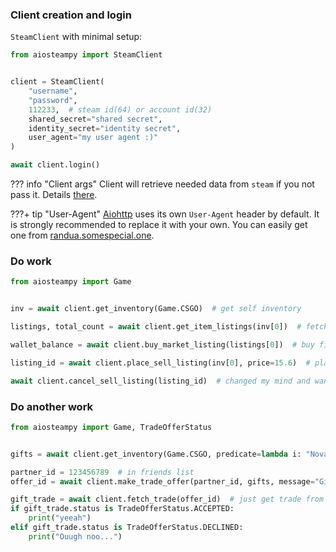 ### Client creation and login

`SteamClient` with minimal setup:

```python
from aiosteampy import SteamClient


client = SteamClient(
    "username",
    "password",
    112233,  # steam id(64) or account id(32)
    shared_secret="shared secret",
    identity_secret="identity secret",
    user_agent="my user agent :)"
)

await client.login()
```

??? info "Client args"
    Client will retrieve needed data from `steam` if you not pass it. Details [there](client.md#init--login).

???+ tip "User-Agent"
    [Aiohttp](https://docs.aiohttp.org/en/stable/) uses its own `User-Agent` header by default.
    It is strongly recommended to replace it with your own.
    You can easily get one from [randua.somespecial.one](https://randua.somespecial.one).

### Do work

```python
from aiosteampy import Game


inv = await client.get_inventory(Game.CSGO)  # get self inventory

listings, total_count = await client.get_item_listings(inv[0])  # fetch listings for this item

wallet_balance = await client.buy_market_listing(listings[0])  # buy first listing and get new wallet balance

listing_id = await client.place_sell_listing(inv[0], price=15.6)  # place sell order on market

await client.cancel_sell_listing(listing_id)  # changed my mind and want to cancel my sell listing
```

### Do another work

```python
from aiosteampy import Game, TradeOfferStatus


gifts = await client.get_inventory(Game.CSGO, predicate=lambda i: "Nova Mandrel" in i.class_.name)  # get all Nova Mandrel items from inventory 

partner_id = 123456789  # in friends list
offer_id = await client.make_trade_offer(partner_id, gifts, message="Gift for my friend!")  # make and confirm trade

gift_trade = await client.fetch_trade(offer_id)  # just get trade from steam
if gift_trade.status is TradeOfferStatus.ACCEPTED:
    print("yeeah")
elif gift_trade.status is TradeOfferStatus.DECLINED:
    print("Ouugh noo...")
```
